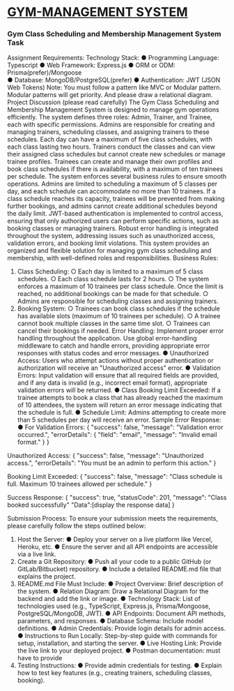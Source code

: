 # [GYM-MANAGEMENT SYSTEM]()

### Gym Class Scheduling and Membership Management System Task

Assignment Requirements:
Technology Stack:
● Programming Language: Typescript
● Web Framework: Express.js
● ORM or ODM: Prisma(prefer)/Mongoose  
● Database: MongoDB/PostgreSQL(prefer)
● Authentication: JWT (JSON Web Tokens)
Note: You must follow a pattern like MVC or Modular pattern. Modular patterns will get priority.
And please draw a relational diagram.
Project Discussion (please read carefully)
The Gym Class Scheduling and Membership Management System is designed to manage
gym operations efficiently. The system defines three roles: Admin, Trainer, and Trainee, each
with specific permissions. Admins are responsible for creating and managing trainers,
scheduling classes, and assigning trainers to these schedules. Each day can have a
maximum of five class schedules, with each class lasting two hours. Trainers conduct the
classes and can view their assigned class schedules but cannot create new schedules or
manage trainee profiles. Trainees can create and manage their own profiles and book class
schedules if there is availability, with a maximum of ten trainees per schedule.
The system enforces several business rules to ensure smooth operations. Admins are limited to
scheduling a maximum of 5 classes per day, and each schedule can accommodate no more
than 10 trainees. If a class schedule reaches its capacity, trainees will be prevented from
making further bookings, and admins cannot create additional schedules beyond the daily limit.
JWT-based authentication is implemented to control access, ensuring that only authorized users
can perform specific actions, such as booking classes or managing trainers. Robust error
handling is integrated throughout the system, addressing issues such as unauthorized access,
validation errors, and booking limit violations. This system provides an organized and flexible
solution for managing gym class scheduling and membership, with well-defined roles and
responsibilities.
Business Rules:

1. Class Scheduling:
   ○ Each day is limited to a maximum of 5 class schedules.
   ○ Each class schedule lasts for 2 hours.
   ○ The system enforces a maximum of 10 trainees per class schedule. Once the
   limit is reached, no additional bookings can be made for that schedule.
   ○ Admins are responsible for scheduling classes and assigning trainers.
2. Booking System:
   ○ Trainees can book class schedules if the schedule has available slots (maximum
   of 10 trainees per schedule).
   ○ A trainee cannot book multiple classes in the same time slot.
   ○ Trainees can cancel their bookings if needed.
   Error Handling:
   Implement proper error handling throughout the application. Use global error-handling
   middleware to catch and handle errors, providing appropriate error responses with status codes
   and error messages.
   ● Unauthorized Access: Users who attempt actions without proper authentication or
   authorization will receive an "Unauthorized access" error.
   ● Validation Errors: Input validation will ensure that all required fields are provided, and if
   any data is invalid (e.g., incorrect email format), appropriate validation errors will be
   returned.
   ● Class Booking Limit Exceeded: If a trainee attempts to book a class that has already
   reached the maximum of 10 attendees, the system will return an error message
   indicating that the schedule is full.
   ● Schedule Limit: Admins attempting to create more than 5 schedules per day will
   receive an error.
   Sample Error Response:
   ● For Validation Errors:
   {
   "success": false,
   "message": "Validation error occurred.",
   "errorDetails": {
   "field": "email",
   "message": "Invalid email format."
   }
   }

Unauthorized Access:
{
"success": false,
"message": "Unauthorized access.",
"errorDetails": "You must be an admin to perform this action."
}

Booking Limit Exceeded:
{
"success": false,
"message": "Class schedule is full. Maximum 10 trainees allowed per schedule."
}

Success Response:
{
"success": true,
"statusCode": 201,
"message": "Class booked successfully"
"Data":[display the response data]
}

Submission Process:
To ensure your submission meets the requirements, please carefully follow the steps
outlined below:

1. Host the Server:
   ● Deploy your server on a live platform like Vercel, Heroku, etc.
   ● Ensure the server and all API endpoints are accessible via a live link.
2. Create a Git Repository:
   ● Push all your code to a public GitHub (or GitLab/Bitbucket) repository.
   ● Include a detailed README.md file that explains the project.
3. README.md File Must Include:
   ● Project Overview: Brief description of the system.
   ● Relation Diagram: Draw a Relational Diagram for the backend and add the link
   or image.
   ● Technology Stack: List of technologies used (e.g., TypeScript, Express.js,
   Prisma/Mongoose, PostgreSQL/MongoDB, JWT).
   ● API Endpoints: Document API methods, parameters, and responses.
   ● Database Schema: Include model definitions.
   ● Admin Credentials: Provide login details for admin access.
   ● Instructions to Run Locally: Step-by-step guide with commands for setup,
   installation, and starting the server.
   ● Live Hosting Link: Provide the live link to your deployed project.
   ● Postman documentation: must have to provide
4. Testing Instructions:
   ● Provide admin credentials for testing.
   ● Explain how to test key features (e.g., creating trainers, scheduling classes,
   booking).
